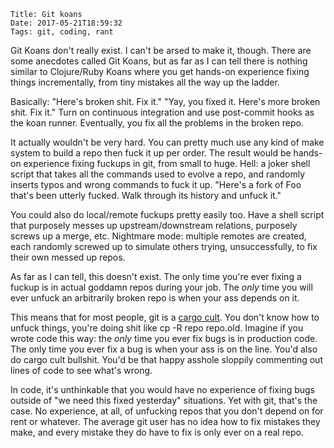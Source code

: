     Title: Git koans
    Date: 2017-05-21T18:59:32
    Tags: git, coding, rant

Git Koans don't really exist. I can't be arsed to make it, though. There are
some anecdotes called Git Koans, but as far as I can tell there is nothing
similar to Clojure/Ruby Koans where you get hands-on experience fixing things
incrementally, from tiny mistakes all the way up the ladder.

Basically: "Here's broken shit. Fix it." "Yay, you fixed it. Here's more broken
shit. Fix it." Turn on continuous integration and use post-commit hooks as the
koan runner. Eventually, you fix all the problems in the broken repo.

It actually wouldn't be very hard. You can pretty much use any kind of make
system to build a repo then fuck it up per order. The result would be hands-on
experience fixing fuckups in git, from small to huge. Hell: a joker shell script
that takes all the commands used to evolve a repo, and randomly inserts typos
and wrong commands to fuck it up. "Here's a fork of Foo that's been utterly
fucked. Walk through its history and unfuck it."

You could also do local/remote fuckups pretty easily too. Have a shell script
that purposely messes up upstream/downstream relations, purposely screws up a
merge, etc. Nightmare mode: multiple remotes are created, each randomly screwed
up to simulate others trying, unsuccessfully, to fix their own messed up repos.

As far as I can tell, this doesn't exist. The only time you're ever fixing a
fuckup is in actual goddamn repos during your job. The *only* time you will ever
unfuck an arbitrarily broken repo is when your ass depends on it.

This means that for most people, git is a [cargo
cult](https://people.csail.mit.edu/sperezde/oopsla16.pdf). You don't know how to
unfuck things, you're doing shit like cp -R repo repo.old. Imagine if you wrote
code this way: the *only* time you ever fix bugs is in production code. The only
time you ever fix a bug is when your ass is on the line. You'd also do cargo
cult bullshit. You'd be that happy asshole sloppily commenting out lines of code
to see what's wrong. 

In code, it's unthinkable that you would have no experience of fixing bugs
outside of "we need this fixed yesterday" situations. Yet with git, that's the
case. No experience, at all, of unfucking repos that you don't depend on for
rent or whatever. The average git user has no idea how to fix mistakes they
make, and every mistake they do have to fix is only ever on a real repo. 

